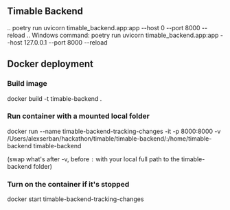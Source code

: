 ## Timable Backend
..
poetry run uvicorn timable_backend.app:app --host 0 --port 8000 --reload
..
Windows command: poetry run uvicorn timable_backend.app:app --host 127.0.0.1 --port 8000 --reload


## Docker deployment

### Build image
docker build -t timable-backend .

### Run container with a mounted local folder
docker run --name timable-backend-tracking-changes -it -p 8000:8000 -v /Users/alexserban/hackathon/timable/timable-backend/:/home/timable-backend timable-backend

(swap what's after -v, before `:` with your local full path to the timable-backend folder)

### Turn on the container if it's stopped
docker start timable-backend-tracking-changes